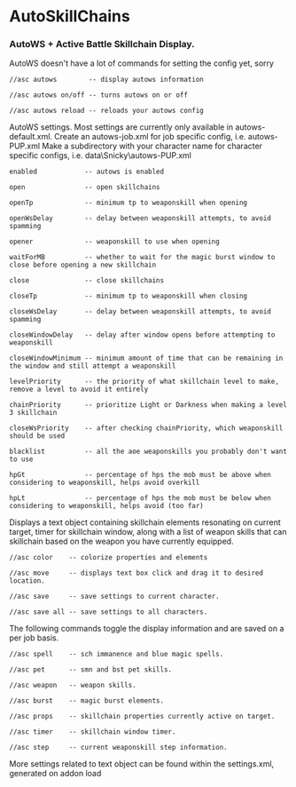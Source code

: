 # AutoSkillChains
### AutoWS + Active Battle Skillchain Display.

AutoWS doesn't have a lot of commands for setting the config yet, sorry

    //asc autows        -- display autows information

    //asc autows on/off -- turns autows on or off

    //asc autows reload -- reloads your autows config

AutoWS settings.  Most settings are currently only available in autows-default.xml.
Create an autows-job.xml for job specific config, i.e. autows-PUP.xml
Make a subdirectory with your character name for character specific configs, i.e. data\Snicky\autows-PUP.xml

    enabled            -- autows is enabled
    
    open               -- open skillchains
    
    openTp             -- minimum tp to weaponskill when opening
    
    openWsDelay        -- delay between weaponskill attempts, to avoid spamming
    
    opener             -- weaponskill to use when opening
    
    waitForMB          -- whether to wait for the magic burst window to close before opening a new skillchain
    
    close              -- close skillchains
    
    closeTp            -- minimum tp to weaponskill when closing

    closeWsDelay       -- delay between weaponskill attempts, to avoid spamming

    closeWindowDelay   -- delay after window opens before attempting to weaponskill

    closeWindowMinimum -- minimum amount of time that can be remaining in the window and still attempt a weaponskill
    
    levelPriority      -- the priority of what skillchain level to make, remove a level to avoid it entirely
    
    chainPriority      -- prioritize Light or Darkness when making a level 3 skillchain

    closeWsPriority    -- after checking chainPriority, which weaponskill should be used
    
    blacklist          -- all the aoe weaponskills you probably don't want to use
    
    hpGt               -- percentage of hps the mob must be above when considering to weaponskill, helps avoid overkill
    
    hpLt               -- percentage of hps the mob must be below when considering to weaponskill, helps avoid (too far)

Displays a text object containing skillchain elements resonating on current target, timer for skillchain window,
along with a list of weapon skills that can skillchain based on the weapon you have currently equipped. 

    //asc color    -- colorize properties and elements
    
    //asc move     -- displays text box click and drag it to desired location.

    //asc save     -- save settings to current character.

    //asc save all -- save settings to all characters.

The following commands toggle the display information and are saved on a per job basis.

    //asc spell    -- sch immanence and blue magic spells.

    //asc pet      -- smn and bst pet skills.

    //asc weapon   -- weapon skills.

    //asc burst    -- magic burst elements.

    //asc props    -- skillchain properties currently active on target.

    //asc timer    -- skillchain window timer.

    //asc step     -- current weaponskill step information.

More settings related to text object can be found within the settings.xml, generated on addon load
